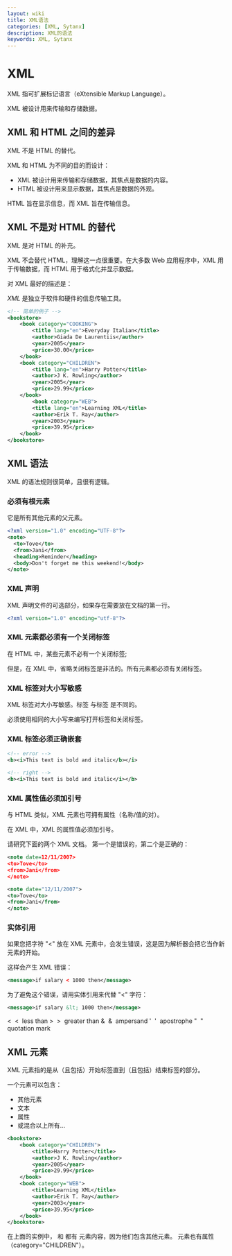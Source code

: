 ```yaml
---
layout: wiki
title: XML语法
categories: [XML, Sytanx]
description: XML的语法
keywords: XML, Sytanx
---
```


# XML

XML 指可扩展标记语言（eXtensible Markup Language）。

XML 被设计用来传输和存储数据。

## XML 和 HTML 之间的差异

XML 不是 HTML 的替代。

XML 和 HTML 为不同的目的而设计：

- XML 被设计用来传输和存储数据，其焦点是数据的内容。
- HTML 被设计用来显示数据，其焦点是数据的外观。

HTML 旨在显示信息，而 XML 旨在传输信息。

## XML 不是对 HTML 的替代

XML 是对 HTML 的补充。

XML 不会替代 HTML，理解这一点很重要。在大多数 Web 应用程序中，XML 用于传输数据，而 HTML 用于格式化并显示数据。

对 XML 最好的描述是：

*XML* 是独立于软件和硬件的信息传输工具。

```xml
<!-- 简单的例子 -->
<bookstore>
    <book category="COOKING">
        <title lang="en">Everyday Italian</title>
        <author>Giada De Laurentiis</author>
        <year>2005</year>
        <price>30.00</price>
    </book>
    <book category="CHILDREN">
        <title lang="en">Harry Potter</title>
        <author>J K. Rowling</author>
        <year>2005</year>
        <price>29.99</price>
    </book>
        <book category="WEB">
        <title lang="en">Learning XML</title>
        <author>Erik T. Ray</author>
        <year>2003</year>
        <price>39.95</price>
    </book>
</bookstore>
```

## XML 语法

XML 的语法规则很简单，且很有逻辑。

### 必须有根元素

它是所有其他元素的父元素。

```xml
<?xml version="1.0" encoding="UTF-8"?>
<note>
  <to>Tove</to>
  <from>Jani</from>
  <heading>Reminder</heading>
  <body>Don't forget me this weekend!</body>
</note>
```

### XML 声明

XML 声明文件的可选部分，如果存在需要放在文档的第一行。

```xml
<?xml version="1.0" encoding="utf-8"?>
```

### XML 元素都必须有一个关闭标签

在 HTML 中，某些元素不必有一个关闭标签;

但是，在 XML 中，省略关闭标签是非法的。所有元素都必须有关闭标签。

### XML 标签对大小写敏感

XML 标签对大小写敏感。标签 <Letter> 与标签 <letter> 是不同的。

必须使用相同的大小写来编写打开标签和关闭标签。

### XML 标签必须正确嵌套

```xml
<!-- error -->
<b><i>This text is bold and italic</b></i>

<!-- right -->
<b><i>This text is bold and italic</i></b>
```

### XML 属性值必须加引号

与 HTML 类似，XML 元素也可拥有属性（名称/值的对）。

在 XML 中，XML 的属性值必须加引号。

请研究下面的两个 XML 文档。 第一个是错误的，第二个是正确的：

```xml
<note date=12/11/2007>
<to>Tove</to>
<from>Jani</from>
</note>
```

```xml
<note date="12/11/2007">
<to>Tove</to>
<from>Jani</from>
</note>
```

### 实体引用

如果您把字符 "<" 放在 XML 元素中，会发生错误，这是因为解析器会把它当作新元素的开始。

这样会产生 XML 错误：

```xml
<message>if salary < 1000 then</message>
```

为了避免这个错误，请用实体引用来代替 "<" 字符：

```xml
<message>if salary &lt; 1000 then</message>
```

&lt;&nbsp;	<&nbsp;	less than
&gt;&nbsp;	>&nbsp;	greater than
&amp;&nbsp;	&&nbsp;	ampersand
&apos;&nbsp;	'&nbsp;	apostrophe
&quot;&nbsp;	"&nbsp;	quotation mark

## XML 元素

XML 元素指的是从（且包括）开始标签直到（且包括）结束标签的部分。

一个元素可以包含：

- 其他元素
- 文本
- 属性
- 或混合以上所有...

```xml
<bookstore>
    <book category="CHILDREN">
        <title>Harry Potter</title>
        <author>J K. Rowling</author>
        <year>2005</year>
        <price>29.99</price>
    </book>
    <book category="WEB">
        <title>Learning XML</title>
        <author>Erik T. Ray</author>
        <year>2003</year>
        <price>39.95</price>
    </book>
</bookstore>
```

在上面的实例中，<bookstore> 和 <book> 都有 元素内容，因为他们包含其他元素。<book> 元素也有属性（category="CHILDREN"）。<title>、<author>、<year> 和 <price> 有文本内容，因为他们包含文本。

### 命名规则

- 名称可以包含字母、数字以及其他的字符
- 名称不能以数字或者标点符号开始
- 名称不能以字母 xml（或者 XML、Xml 等等）开始
- 名称不能包含空格

### 命名习惯

- 使名称具有描述性。使用下划线的名称也很不错：<first_name>、<last_name>。

- 名称应简短和简单，比如：<book_title>，而不是：<the_title_of_the_book>。

- 避免 "-" 字符。如果您按照这样的方式进行命名："first-name"，一些软件会认为您想要从 first 里边减去 name。

- 避免 "." 字符。如果您按照这样的方式进行命名："first.name"，一些软件会认为 "name" 是对象 "first" 的属性。

- 避免 ":" 字符。冒号会被转换为命名空间来使用（稍后介绍）。

- XML 文档经常有一个对应的数据库，其中的字段会对应 XML 文档中的元素。有一个实用的经验，即使用数据库的命名规则来命名 XML 文档中的元素。

## XML 属性

属性（Attribute）提供有关元素的额外信息。

### XML 属性值必须加引号

属性值必须被引号包围，不过单引号和双引号均可使用。比如一个人的性别，person 元素可以这样写：

```xml
<person sex="female">
<person sex='female'>
```

如果属性值本身包含双引号，您可以使用单引号，就像这个实例：

```xml
<gangster name='George "Shotgun" Ziegler'>
<gangster name="George &quot;Shotgun&quot; Ziegler">
```

### XML 元素和属性

```xml
<person sex="female">
<firstname>Anna</firstname>
<lastname>Smith</lastname>
</person>
```

```xml
<person>
<sex>female</sex>
<firstname>Anna</firstname>
<lastname>Smith</lastname>
</person>
```

在第一个实例中，sex 是一个属性。在第二个实例中，sex 是一个元素。这两个实例都提供相同的信息。

没有什么规矩可以告诉我们什么时候该使用属性，而什么时候该使用元素。我的经验是在 HTML 中，属性用起来很便利，但是在 XML 中，您应该尽量避免使用属性。如果信息感觉起来很像数据，那么请使用元素吧。

> 元数据（有关数据的数据）应当存储为属性，而数据本身应当存储为元素.

### 属性的劣势

- 属性不能包含多个值（元素可以）
- 属性不能包含树结构（元素可以）
- 属性不容易扩展（为未来的变化）

属性难以阅读和维护。请尽量使用元素来描述数据。而仅仅使用属性来提供与数据无关的信息。


### 注

XML 现在的很多使用场景已经被 JSON 替代，但在一些特殊领域，XML 的设计思想很适合存储特定数据，例如 XPATH 在爬虫的应用。